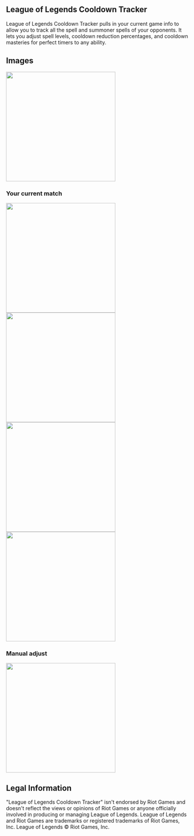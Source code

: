 ## League of Legends Cooldown Tracker

League of Legends Cooldown Tracker pulls in your current game info to allow you to track all the spell and summoner spells of your opponents. It lets you adjust spell levels, cooldown reduction percentages, and cooldown masteries for perfect timers to any ability.

## Images

<img src="Screenshot_20190523-155734_lolcooldown.jpg" width="300" align="center">

### Your current match

<img src="Screenshot_20190523-155802_lolcooldown.jpg" width="300" align="center">


<img src="Screenshot_20190523-155811_lolcooldown.jpg" width="300" align="center">


<img src="Screenshot_20190523-155821_lolcooldown.jpg" width="300" align="center">


<img src="Screenshot_20190523-155830_lolcooldown.jpg" width="300" align="center">

### Manual adjust

<img src="Screenshot_20190523-155836_lolcooldown.jpg" width="300" align="center">


## Legal Information

"League of Legends Cooldown Tracker" isn't endorsed by Riot Games and doesn't reflect the views or opinions of Riot Games or anyone officially involved in producing or managing League of Legends. League of Legends and Riot Games are trademarks or registered trademarks of Riot Games, Inc. League of Legends © Riot Games, Inc.
